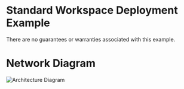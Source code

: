 # Standard Workspace Deployment Example

There are no guarantees or warranties associated with this example.

# Network Diagram

![Architecture Diagram](https://github.com/JDBraun/standard-terraform-example/blob/master/img/Standard%20-%20Network%20Topology.png)